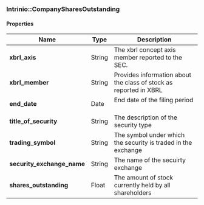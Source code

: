 

[//]: # (CLASS:Intrinio::CompanySharesOutstanding)

[//]: # (KIND:object)

### Intrinio::CompanySharesOutstanding

#### Properties

[//]: # (START_DEFINITION)

Name | Type | Description
------------ | ------------- | -------------
**xbrl_axis** | String | The xbrl concept axis member reported to the SEC. &nbsp;
**xbrl_member** | String | Provides information about the class of stock as reported in XBRL &nbsp;
**end_date** | Date | End date of the filing period &nbsp;
**title_of_security** | String | The description of the security type &nbsp;
**trading_symbol** | String | The symbol under which the security is traded in the exchange &nbsp;
**security_exchange_name** | String | The name of the secuirty exchange &nbsp;
**shares_outstanding** | Float | The amount of stock currently held by all shareholders &nbsp;

[//]: # (END_DEFINITION)



